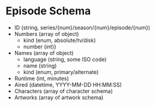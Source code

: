 # Episode Schema

- ID (string, series/{num}/season/{num}/episode/{num})
- Numbers (array of object)
    - kind (enum, absolute/tv/disk)
    - number (int)}
- Names (array of object)
    - language (string, some ISO code) 
    - name (string)
    - kind (enum, primary/alternate)
- Runtime (int, minutes)
- Aired (datetime, YYYY-MM-DD HH:MM:SS)
- Characters (array of character schema)
- Artworks (array of artwork schema)

